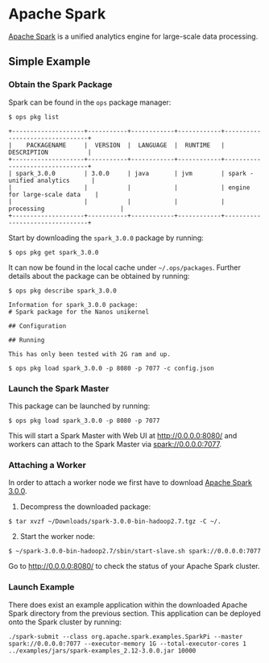 # Apache Spark
[Apache Spark](https://spark.apache.org/) is a unified analytics engine for large-scale data processing.

## Simple Example

### Obtain the Spark Package
Spark can be found in the `ops` package manager:
```
$ ops pkg list

+--------------------+-----------+------------+------------+--------------------------------+
|    PACKAGENAME     |  VERSION  |  LANGUAGE  |  RUNTIME   |          DESCRIPTION           |
+--------------------+-----------+------------+------------+--------------------------------+
| spark_3.0.0        | 3.0.0     | java       | jvm        | spark - unified analytics      |
|                    |           |            |            | engine for large-scale data    |
|                    |           |            |            | processing                     |
+--------------------+-----------+------------+------------+--------------------------------+
```


Start by downloading the `spark_3.0.0` package by running:
```
$ ops pkg get spark_3.0.0
```

It can now be found in the local cache under `~/.ops/packages`. Further details about the package can be obtained by running:
```
$ ops pkg describe spark_3.0.0

Information for spark_3.0.0 package:
# Spark package for the Nanos unikernel

## Configuration

## Running

This has only been tested with 2G ram and up.

$ ops pkg load spark_3.0.0 -p 8080 -p 7077 -c config.json
```

### Launch the Spark Master
This package can be launched by running:
```
$ ops pkg load spark_3.0.0 -p 8080 -p 7077
```

This will start a Spark Master with Web UI at http://0.0.0.0:8080/ and workers can attach to the Spark Master via [spark://0.0.0.0:7077](park://0.0.0.0:7077).

### Attaching a Worker
In order to attach a worker node we first have to download [Apache Spark 3.0.0](https://archive.apache.org/dist/spark/spark-3.0.0/spark-3.0.0-bin-hadoop2.7.tgz).

1. Decompress the downloaded package:
```
$ tar xvzf ~/Downloads/spark-3.0.0-bin-hadoop2.7.tgz -C ~/.
```

2. Start the worker node:
```
$ ~/spark-3.0.0-bin-hadoop2.7/sbin/start-slave.sh spark://0.0.0.0:7077
```

Go to http://0.0.0.0:8080/ to check the status of your Apache Spark cluster.

### Launch Example
There does exist an example application within the downloaded Apache Spark directory from the previous section. This application can be deployed onto the Spark cluster by running:
```
./spark-submit --class org.apache.spark.examples.SparkPi --master spark://0.0.0.0:7077 --executor-memory 1G --total-executor-cores 1 ../examples/jars/spark-examples_2.12-3.0.0.jar 10000
```
